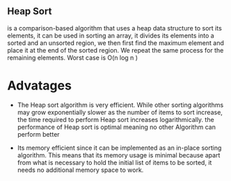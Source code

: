 ## Heap Sort
 is a comparison-based algorithm that uses a heap data structure to sort its elements,
it can be used in sorting an array, it divides its elements into a sorted and an unsorted region, we
then first find the maximum element and place it at the end of the sorted region. We repeat the
same process for the remaining elements. Worst case is  O(n log n )

# Advatages
 - The Heap sort algorithm is very efficient. While other sorting algorithms may grow exponentially slower as the number of items to sort increase, the time required to perform Heap sort increases logarithmically. the performance of Heap sort is optimal meaning no other Algorithm can perform better

 - Its memory efficient since it can be implemented as an in-place sorting algorithm. This means that its memory usage is minimal because apart from what is necessary to hold the initial list of items to be sorted, it needs no additional memory space to work. 
